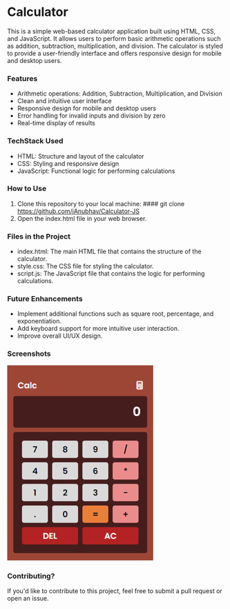 # Calculator
This is a simple web-based calculator application built using HTML, CSS, and JavaScript. It allows users to perform basic arithmetic operations such as addition, subtraction, multiplication, and division. The calculator is styled to provide a user-friendly interface and offers responsive design for mobile and desktop users.

### Features
- Arithmetic operations: Addition, Subtraction, Multiplication, and Division
- Clean and intuitive user interface
- Responsive design for mobile and desktop users
- Error handling for invalid inputs and division by zero
- Real-time display of results

 ### TechStack Used
- HTML: Structure and layout of the calculator
- CSS: Styling and responsive design
- JavaScript: Functional logic for performing calculations

### How to Use
1. Clone this repository to your local machine: #### git clone https://github.com/jAnubhav/Calculator-JS
3. Open the index.html file in your web browser.

### Files in the Project
- index.html: The main HTML file that contains the structure of the calculator.
- style.css: The CSS file for styling the calculator.
- script.js: The JavaScript file that contains the logic for performing calculations.

### Future Enhancements
- Implement additional functions such as square root, percentage, and exponentiation.
- Add keyboard support for more intuitive user interaction.
- Improve overall UI/UX design.

### Screenshots
![Sample Display](./img/sample.png)

### Contributing?
If you'd like to contribute to this project, feel free to submit a pull request or open an issue.
